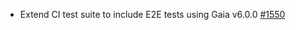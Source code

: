 *   Extend CI test suite to include E2E tests using Gaia v6.0.0 [#1550](https://github.com/informalsystems/ibc-rs/issues/1550)
